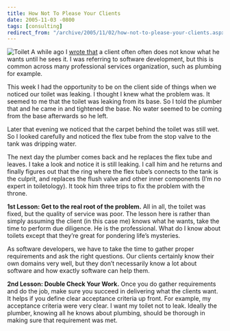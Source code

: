 ```yaml
---
title: How Not To Please Your Clients
date: 2005-11-03 -0800
tags: [consulting]
redirect_from: "/archive/2005/11/02/how-not-to-please-your-clients.aspx/"
---
```


![Toilet](https://haacked.com/images/toilet.jpg) A while ago I [wrote
that](https://haacked.com/archive/2005/08/18/9536.aspx) a client often
often does not know what he wants until he sees it. I was referring to
software development, but this is common across many professional
services organization, such as plumbing for example.

This week I had the opportunity to be on the client side of things when
we noticed our toilet was leaking. I thought I knew what the problem
was. It seemed to me that the toilet was leaking from its base. So I
told the plumber that and he came in and tightened the base. No water
seemed to be coming from the base afterwards so he left.

Later that evening we noticed that the carpet behind the toilet was
still wet. So I looked carefully and noticed the flex tube from the stop
valve to the tank was dripping water.

The next day the plumber comes back and he replaces the flex tube and
leaves. I take a look and notice it is still leaking. I call him and he
returns and finally figures out that the ring where the flex tube’s
connects to the tank is the culprit, and replaces the flush valve and
other inner components (I’m no expert in toiletology). It took him three
trips to fix the problem with the throne.

**1st Lesson: Get to the real root of the problem.**
 All in all, the toilet was fixed, but the quality of service was poor.
The lesson here is rather than simply assuming the client (in this case
me) knows what he wants, take the time to perform due diligence. He is
the professional. What do I know about toilets except that they’re great
for pondering life’s mysteries.

As software developers, we have to take the time to gather proper
requirements and ask the right questions. Our clients certainly know
their own domains very well, but they don’t necessarily know a lot about
software and how exactly software can help them.

**2nd Lesson: Double Check Your Work.**
 Once you do gather requirements and do the job, make sure you succeed
in delivering what the clients want. It helps if you define clear
acceptance criteria up front. For example, my acceptance criteria were
very clear. I want my toilet not to leak. Ideally the plumber, knowing
all he knows about plumbing, should be thorough in making sure that
requirement was met.


